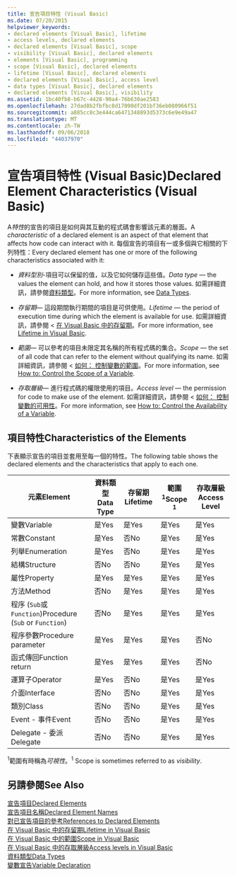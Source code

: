 ```yaml
---
title: 宣告項目特性 (Visual Basic)
ms.date: 07/20/2015
helpviewer_keywords:
- declared elements [Visual Basic], lifetime
- access levels, declared elements
- declared elements [Visual Basic], scope
- visibility [Visual Basic], declared elements
- elements [Visual Basic], programming
- scope [Visual Basic], declared elements
- lifetime [Visual Basic], declared elements
- declared elements [Visual Basic], access level
- data types [Visual Basic], declared elements
- declared elements [Visual Basic], visibility
ms.assetid: 1bc40fb8-b67c-4428-90a4-76b630ae2583
ms.openlocfilehash: 27dad8b2fbfbc8d17090df201bf36eb080966f51
ms.sourcegitcommit: a885cc8c3e444ca6471348893d5373c6e9e49a47
ms.translationtype: MT
ms.contentlocale: zh-TW
ms.lasthandoff: 09/06/2018
ms.locfileid: "44037970"
---
```

# <a name="declared-element-characteristics-visual-basic"></a><span data-ttu-id="129c1-102">宣告項目特性 (Visual Basic)</span><span class="sxs-lookup"><span data-stu-id="129c1-102">Declared Element Characteristics (Visual Basic)</span></span>
<span data-ttu-id="129c1-103">A*特性*的宣告的項目是如何與其互動的程式碼會影響該元素的層面。</span><span class="sxs-lookup"><span data-stu-id="129c1-103">A *characteristic* of a declared element is an aspect of that element that affects how code can interact with it.</span></span> <span data-ttu-id="129c1-104">每個宣告的項目有一或多個與它相關的下列特性：</span><span class="sxs-lookup"><span data-stu-id="129c1-104">Every declared element has one or more of the following characteristics associated with it:</span></span>  
  
-   <span data-ttu-id="129c1-105">*資料型別*-項目可以保留的值，以及它如何儲存這些值。</span><span class="sxs-lookup"><span data-stu-id="129c1-105">*Data type* — the values the element can hold, and how it stores those values.</span></span> <span data-ttu-id="129c1-106">如需詳細資訊，請參閱[資料類型](../../../../visual-basic/language-reference/data-types/index.md)。</span><span class="sxs-lookup"><span data-stu-id="129c1-106">For more information, see [Data Types](../../../../visual-basic/language-reference/data-types/index.md).</span></span>  
  
-   <span data-ttu-id="129c1-107">*存留期*— 這段期間執行期間的項目是可供使用。</span><span class="sxs-lookup"><span data-stu-id="129c1-107">*Lifetime* — the period of execution time during which the element is available for use.</span></span> <span data-ttu-id="129c1-108">如需詳細資訊，請參閱 <<c0> [ 在 Visual Basic 中的存留期](../../../../visual-basic/programming-guide/language-features/declared-elements/lifetime.md)。</span><span class="sxs-lookup"><span data-stu-id="129c1-108">For more information, see [Lifetime in Visual Basic](../../../../visual-basic/programming-guide/language-features/declared-elements/lifetime.md).</span></span>  
  
-   <span data-ttu-id="129c1-109">*範圍*— 可以參考的項目未限定其名稱的所有程式碼的集合。</span><span class="sxs-lookup"><span data-stu-id="129c1-109">*Scope* — the set of all code that can refer to the element without qualifying its name.</span></span> <span data-ttu-id="129c1-110">如需詳細資訊，請參閱 <<c0> [ 如何： 控制變數的範圍](../../../../visual-basic/programming-guide/language-features/declared-elements/how-to-control-the-scope-of-a-variable.md)。</span><span class="sxs-lookup"><span data-stu-id="129c1-110">For more information, see [How to: Control the Scope of a Variable](../../../../visual-basic/programming-guide/language-features/declared-elements/how-to-control-the-scope-of-a-variable.md).</span></span>  
  
-   <span data-ttu-id="129c1-111">*存取層級*— 進行程式碼的權限使用的項目。</span><span class="sxs-lookup"><span data-stu-id="129c1-111">*Access level* — the permission for code to make use of the element.</span></span> <span data-ttu-id="129c1-112">如需詳細資訊，請參閱 <<c0> [ 如何： 控制變數的可用性](../../../../visual-basic/programming-guide/language-features/declared-elements/how-to-control-the-availability-of-a-variable.md)。</span><span class="sxs-lookup"><span data-stu-id="129c1-112">For more information, see [How to: Control the Availability of a Variable](../../../../visual-basic/programming-guide/language-features/declared-elements/how-to-control-the-availability-of-a-variable.md).</span></span>  
  
## <a name="characteristics-of-the-elements"></a><span data-ttu-id="129c1-113">項目特性</span><span class="sxs-lookup"><span data-stu-id="129c1-113">Characteristics of the Elements</span></span>  
 <span data-ttu-id="129c1-114">下表顯示宣告的項目並套用至每一個的特性。</span><span class="sxs-lookup"><span data-stu-id="129c1-114">The following table shows the declared elements and the characteristics that apply to each one.</span></span>  
  
|<span data-ttu-id="129c1-115">元素</span><span class="sxs-lookup"><span data-stu-id="129c1-115">Element</span></span>|<span data-ttu-id="129c1-116">資料類型</span><span class="sxs-lookup"><span data-stu-id="129c1-116">Data Type</span></span>|<span data-ttu-id="129c1-117">存留期</span><span class="sxs-lookup"><span data-stu-id="129c1-117">Lifetime</span></span>|<span data-ttu-id="129c1-118">範圍<sup>1</sup></span><span class="sxs-lookup"><span data-stu-id="129c1-118">Scope <sup>1</sup></span></span>|<span data-ttu-id="129c1-119">存取層級</span><span class="sxs-lookup"><span data-stu-id="129c1-119">Access Level</span></span>|  
|-------------|---------------|--------------|------------------------|------------------|  
|<span data-ttu-id="129c1-120">變數</span><span class="sxs-lookup"><span data-stu-id="129c1-120">Variable</span></span>|<span data-ttu-id="129c1-121">是</span><span class="sxs-lookup"><span data-stu-id="129c1-121">Yes</span></span>|<span data-ttu-id="129c1-122">是</span><span class="sxs-lookup"><span data-stu-id="129c1-122">Yes</span></span>|<span data-ttu-id="129c1-123">是</span><span class="sxs-lookup"><span data-stu-id="129c1-123">Yes</span></span>|<span data-ttu-id="129c1-124">是</span><span class="sxs-lookup"><span data-stu-id="129c1-124">Yes</span></span>|  
|<span data-ttu-id="129c1-125">常數</span><span class="sxs-lookup"><span data-stu-id="129c1-125">Constant</span></span>|<span data-ttu-id="129c1-126">是</span><span class="sxs-lookup"><span data-stu-id="129c1-126">Yes</span></span>|<span data-ttu-id="129c1-127">否</span><span class="sxs-lookup"><span data-stu-id="129c1-127">No</span></span>|<span data-ttu-id="129c1-128">是</span><span class="sxs-lookup"><span data-stu-id="129c1-128">Yes</span></span>|<span data-ttu-id="129c1-129">是</span><span class="sxs-lookup"><span data-stu-id="129c1-129">Yes</span></span>|  
|<span data-ttu-id="129c1-130">列舉</span><span class="sxs-lookup"><span data-stu-id="129c1-130">Enumeration</span></span>|<span data-ttu-id="129c1-131">是</span><span class="sxs-lookup"><span data-stu-id="129c1-131">Yes</span></span>|<span data-ttu-id="129c1-132">否</span><span class="sxs-lookup"><span data-stu-id="129c1-132">No</span></span>|<span data-ttu-id="129c1-133">是</span><span class="sxs-lookup"><span data-stu-id="129c1-133">Yes</span></span>|<span data-ttu-id="129c1-134">是</span><span class="sxs-lookup"><span data-stu-id="129c1-134">Yes</span></span>|  
|<span data-ttu-id="129c1-135">結構</span><span class="sxs-lookup"><span data-stu-id="129c1-135">Structure</span></span>|<span data-ttu-id="129c1-136">否</span><span class="sxs-lookup"><span data-stu-id="129c1-136">No</span></span>|<span data-ttu-id="129c1-137">否</span><span class="sxs-lookup"><span data-stu-id="129c1-137">No</span></span>|<span data-ttu-id="129c1-138">是</span><span class="sxs-lookup"><span data-stu-id="129c1-138">Yes</span></span>|<span data-ttu-id="129c1-139">是</span><span class="sxs-lookup"><span data-stu-id="129c1-139">Yes</span></span>|  
|<span data-ttu-id="129c1-140">屬性</span><span class="sxs-lookup"><span data-stu-id="129c1-140">Property</span></span>|<span data-ttu-id="129c1-141">是</span><span class="sxs-lookup"><span data-stu-id="129c1-141">Yes</span></span>|<span data-ttu-id="129c1-142">是</span><span class="sxs-lookup"><span data-stu-id="129c1-142">Yes</span></span>|<span data-ttu-id="129c1-143">是</span><span class="sxs-lookup"><span data-stu-id="129c1-143">Yes</span></span>|<span data-ttu-id="129c1-144">是</span><span class="sxs-lookup"><span data-stu-id="129c1-144">Yes</span></span>|  
|<span data-ttu-id="129c1-145">方法</span><span class="sxs-lookup"><span data-stu-id="129c1-145">Method</span></span>|<span data-ttu-id="129c1-146">否</span><span class="sxs-lookup"><span data-stu-id="129c1-146">No</span></span>|<span data-ttu-id="129c1-147">是</span><span class="sxs-lookup"><span data-stu-id="129c1-147">Yes</span></span>|<span data-ttu-id="129c1-148">是</span><span class="sxs-lookup"><span data-stu-id="129c1-148">Yes</span></span>|<span data-ttu-id="129c1-149">是</span><span class="sxs-lookup"><span data-stu-id="129c1-149">Yes</span></span>|  
|<span data-ttu-id="129c1-150">程序 (`Sub`或`Function`)</span><span class="sxs-lookup"><span data-stu-id="129c1-150">Procedure (`Sub` or `Function`)</span></span>|<span data-ttu-id="129c1-151">否</span><span class="sxs-lookup"><span data-stu-id="129c1-151">No</span></span>|<span data-ttu-id="129c1-152">是</span><span class="sxs-lookup"><span data-stu-id="129c1-152">Yes</span></span>|<span data-ttu-id="129c1-153">是</span><span class="sxs-lookup"><span data-stu-id="129c1-153">Yes</span></span>|<span data-ttu-id="129c1-154">是</span><span class="sxs-lookup"><span data-stu-id="129c1-154">Yes</span></span>|  
|<span data-ttu-id="129c1-155">程序參數</span><span class="sxs-lookup"><span data-stu-id="129c1-155">Procedure parameter</span></span>|<span data-ttu-id="129c1-156">是</span><span class="sxs-lookup"><span data-stu-id="129c1-156">Yes</span></span>|<span data-ttu-id="129c1-157">是</span><span class="sxs-lookup"><span data-stu-id="129c1-157">Yes</span></span>|<span data-ttu-id="129c1-158">是</span><span class="sxs-lookup"><span data-stu-id="129c1-158">Yes</span></span>|<span data-ttu-id="129c1-159">否</span><span class="sxs-lookup"><span data-stu-id="129c1-159">No</span></span>|  
|<span data-ttu-id="129c1-160">函式傳回</span><span class="sxs-lookup"><span data-stu-id="129c1-160">Function return</span></span>|<span data-ttu-id="129c1-161">是</span><span class="sxs-lookup"><span data-stu-id="129c1-161">Yes</span></span>|<span data-ttu-id="129c1-162">是</span><span class="sxs-lookup"><span data-stu-id="129c1-162">Yes</span></span>|<span data-ttu-id="129c1-163">是</span><span class="sxs-lookup"><span data-stu-id="129c1-163">Yes</span></span>|<span data-ttu-id="129c1-164">否</span><span class="sxs-lookup"><span data-stu-id="129c1-164">No</span></span>|  
|<span data-ttu-id="129c1-165">運算子</span><span class="sxs-lookup"><span data-stu-id="129c1-165">Operator</span></span>|<span data-ttu-id="129c1-166">是</span><span class="sxs-lookup"><span data-stu-id="129c1-166">Yes</span></span>|<span data-ttu-id="129c1-167">否</span><span class="sxs-lookup"><span data-stu-id="129c1-167">No</span></span>|<span data-ttu-id="129c1-168">是</span><span class="sxs-lookup"><span data-stu-id="129c1-168">Yes</span></span>|<span data-ttu-id="129c1-169">是</span><span class="sxs-lookup"><span data-stu-id="129c1-169">Yes</span></span>|  
|<span data-ttu-id="129c1-170">介面</span><span class="sxs-lookup"><span data-stu-id="129c1-170">Interface</span></span>|<span data-ttu-id="129c1-171">否</span><span class="sxs-lookup"><span data-stu-id="129c1-171">No</span></span>|<span data-ttu-id="129c1-172">否</span><span class="sxs-lookup"><span data-stu-id="129c1-172">No</span></span>|<span data-ttu-id="129c1-173">是</span><span class="sxs-lookup"><span data-stu-id="129c1-173">Yes</span></span>|<span data-ttu-id="129c1-174">是</span><span class="sxs-lookup"><span data-stu-id="129c1-174">Yes</span></span>|  
|<span data-ttu-id="129c1-175">類別</span><span class="sxs-lookup"><span data-stu-id="129c1-175">Class</span></span>|<span data-ttu-id="129c1-176">否</span><span class="sxs-lookup"><span data-stu-id="129c1-176">No</span></span>|<span data-ttu-id="129c1-177">否</span><span class="sxs-lookup"><span data-stu-id="129c1-177">No</span></span>|<span data-ttu-id="129c1-178">是</span><span class="sxs-lookup"><span data-stu-id="129c1-178">Yes</span></span>|<span data-ttu-id="129c1-179">是</span><span class="sxs-lookup"><span data-stu-id="129c1-179">Yes</span></span>|  
|<span data-ttu-id="129c1-180">Event - 事件</span><span class="sxs-lookup"><span data-stu-id="129c1-180">Event</span></span>|<span data-ttu-id="129c1-181">否</span><span class="sxs-lookup"><span data-stu-id="129c1-181">No</span></span>|<span data-ttu-id="129c1-182">否</span><span class="sxs-lookup"><span data-stu-id="129c1-182">No</span></span>|<span data-ttu-id="129c1-183">是</span><span class="sxs-lookup"><span data-stu-id="129c1-183">Yes</span></span>|<span data-ttu-id="129c1-184">是</span><span class="sxs-lookup"><span data-stu-id="129c1-184">Yes</span></span>|  
|<span data-ttu-id="129c1-185">Delegate - 委派</span><span class="sxs-lookup"><span data-stu-id="129c1-185">Delegate</span></span>|<span data-ttu-id="129c1-186">否</span><span class="sxs-lookup"><span data-stu-id="129c1-186">No</span></span>|<span data-ttu-id="129c1-187">否</span><span class="sxs-lookup"><span data-stu-id="129c1-187">No</span></span>|<span data-ttu-id="129c1-188">是</span><span class="sxs-lookup"><span data-stu-id="129c1-188">Yes</span></span>|<span data-ttu-id="129c1-189">是</span><span class="sxs-lookup"><span data-stu-id="129c1-189">Yes</span></span>|  
  
 <span data-ttu-id="129c1-190"><sup>1</sup>範圍有時稱為*可視性*。</span><span class="sxs-lookup"><span data-stu-id="129c1-190"><sup>1</sup> Scope is sometimes referred to as *visibility*.</span></span>  
  
## <a name="see-also"></a><span data-ttu-id="129c1-191">另請參閱</span><span class="sxs-lookup"><span data-stu-id="129c1-191">See Also</span></span>  
 [<span data-ttu-id="129c1-192">宣告項目</span><span class="sxs-lookup"><span data-stu-id="129c1-192">Declared Elements</span></span>](../../../../visual-basic/programming-guide/language-features/declared-elements/index.md)  
 [<span data-ttu-id="129c1-193">宣告項目名稱</span><span class="sxs-lookup"><span data-stu-id="129c1-193">Declared Element Names</span></span>](../../../../visual-basic/programming-guide/language-features/declared-elements/declared-element-names.md)  
 [<span data-ttu-id="129c1-194">對已宣告項目的參考</span><span class="sxs-lookup"><span data-stu-id="129c1-194">References to Declared Elements</span></span>](../../../../visual-basic/programming-guide/language-features/declared-elements/references-to-declared-elements.md)  
 [<span data-ttu-id="129c1-195">在 Visual Basic 中的存留期</span><span class="sxs-lookup"><span data-stu-id="129c1-195">Lifetime in Visual Basic</span></span>](../../../../visual-basic/programming-guide/language-features/declared-elements/lifetime.md)  
 [<span data-ttu-id="129c1-196">在 Visual Basic 中的範圍</span><span class="sxs-lookup"><span data-stu-id="129c1-196">Scope in Visual Basic</span></span>](../../../../visual-basic/programming-guide/language-features/declared-elements/scope.md)  
 [<span data-ttu-id="129c1-197">在 Visual Basic 中的存取層級</span><span class="sxs-lookup"><span data-stu-id="129c1-197">Access levels in Visual Basic</span></span>](../../../../visual-basic/programming-guide/language-features/declared-elements/access-levels.md)  
 [<span data-ttu-id="129c1-198">資料類型</span><span class="sxs-lookup"><span data-stu-id="129c1-198">Data Types</span></span>](../../../../visual-basic/programming-guide/language-features/data-types/index.md)  
 [<span data-ttu-id="129c1-199">變數宣告</span><span class="sxs-lookup"><span data-stu-id="129c1-199">Variable Declaration</span></span>](../../../../visual-basic/programming-guide/language-features/variables/variable-declaration.md)

